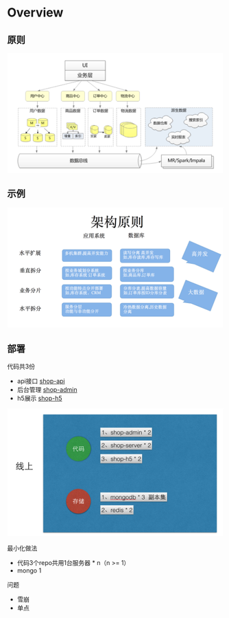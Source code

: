 # Overview

## 原则

![6](img/6.png)

## 示例

![7](img/7.png)

## 部署

代码共3份

- api接口 [shop-api](https://github.com/i5ting/shop-api)
- 后台管理 [shop-admin](https://github.com/i5ting/shop-admin)
- h5展示  [shop-h5](https://github.com/i5ting/shop-h5)

![8](img/8.png)

最小化做法

- 代码3个repo共用1台服务器 * n（n >= 1）
- mongo 1 

问题

- 雪崩
- 单点
